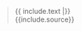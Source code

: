 <div class="epigraph">
<blockquote>{{ include.text |}}<footer>{{include.source}}</footer></blockquote>
</div>
